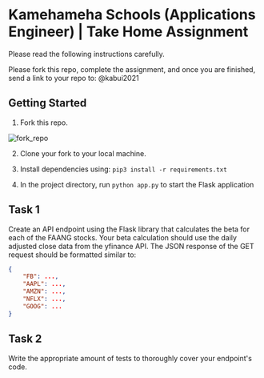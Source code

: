 # Kamehameha Schools (Applications Engineer) | Take Home Assignment

Please read the following instructions carefully. 

Please fork this repo, complete the assignment, and once you are finished, send a link to your repo to: @kabui2021

## Getting Started

1. Fork this repo.

![fork_repo](https://user-images.githubusercontent.com/45079557/160927612-a7fed5a9-55a4-4910-a19d-13d867417084.jpg)

2. Clone your fork to your local machine.

3. Install dependencies using: `pip3 install -r requirements.txt`

4. In the project directory, run `python app.py` to start the Flask application

## Task 1
Create an API endpoint using the Flask library that calculates the beta for each of the FAANG stocks. Your beta calculation should use the daily adjusted close data from the yfinance API. The JSON response of the GET request should be formatted similar to:

```json
{
    "FB": ...,
    "AAPL": ...,
    "AMZN": ...,
    "NFLX": ...,
    "GOOG": ...
}
```


## Task 2
Write the appropriate amount of tests to thoroughly cover your endpoint's code. 



